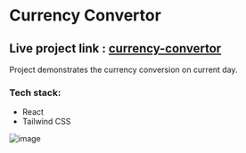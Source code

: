 # Currency Convertor


## Live project link : [currency-convertor](https://rupee-exchange-rate.netlify.app/)

Project demonstrates the currency conversion on current day.

### Tech stack:
- React
- Tailwind CSS

![image](https://github.com/user-attachments/assets/e1ce639e-3c77-472c-a436-07bb08ed3c1c)
